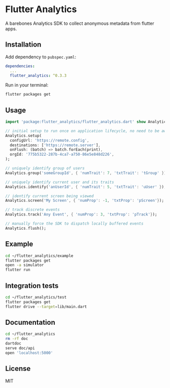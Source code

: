 # Flutter Analytics

A barebones Analytics SDK to collect anonymous metadata from flutter apps.

## Installation

Add dependency to `pubspec.yaml`:

```yaml
dependencies:
  ...
  flutter_analytics: ^0.3.3
```

Run in your terminal:

```sh
flutter packages get
```

## Usage

```dart
import 'package:flutter_analytics/flutter_analytics.dart' show Analytics;

// initial setup to run once on application lifecycle, no need to be awaited
Analytics.setup(
  configUrl: 'https://remote.config',
  destinations: ['https://remote.server'],
  onFlush: (batch) => batch.forEach(print),
  orgId: '775b5322-287b-4ca7-a750-86e5e848d226',
);

// uniquely identify group of users
Analytics.group('someGroupId', { 'numTrait': 7, 'txtTrait': 'tGroup' });

// uniquely identify current user and its traits
Analytics.identify('anUserId', { 'numTrait': 5, 'txtTrait': 'uUser' });

// identify current screen being viewed
Analytics.screen('My Screen', { 'numProp': -1, 'txtProp': 'pScreen'});

// track discrete events
Analytics.track('Any Event', { 'numProp': 3, 'txtProp': 'pTrack'});

// manually force the SDK to dispatch locally buffered events
Analytics.flush();
```

## Example

```sh
cd ~/flutter_analytics/example
flutter packages get
open -a simulator
flutter run
```

## Integration tests

```sh
cd ~/flutter_analytics/test
flutter packages get
flutter drive --target=lib/main.dart
```

## Documentation
```sh
cd ~/flutter_analytics
rm -rf doc
dartdoc
serve doc/api
open 'localhost:5000'
```

## License

MIT
